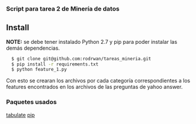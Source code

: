 ### Script para tarea 2 de Minería de datos

## Install

**NOTE:** se debe tener instalado Python 2.7 y pip para poder instalar las demás dependencias.

```sh
  $ git clone git@github.com:rodrwan/tareas_mineria.git
  $ pip install -r requirements.txt
  $ python feature_1.py
```

Con esto se crearan los archivos por cada categoría correspondientes a los features encontrados en los archivos de las preguntas de yahoo answer.


### Paquetes usados
[tabulate](https://pypi.python.org/pypi/tabulate)
[pip](http://pip.readthedocs.org/en/latest/installing.html)